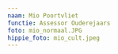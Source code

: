 ```yaml
---
naam: Mio Poortvliet
functie: Assessor Ouderejaars
foto: mio_normaal.JPG
hippie_foto: mio_cult.jpeg
---
```

